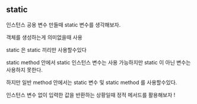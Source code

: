## static 

인스턴스 공용 변수 만들때 static 변수를 생각해보자.

객체를 생성하는게 의미없을때 사용

static 은 static 끼리만 사용할수있다

static method 안에서 static 인스턴스 변수는 사용 가능하지만 static 이 아닌 변수는 사용하지 못한다.

하지만 일반 method 안에서는 static 변수 및 static method 를 사용할수있다.

인스턴스 변수 없이 입력한 값을 반환하는 상황일때 정적 메서드를 활용해보자 !






